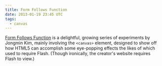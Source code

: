 ```yaml
---
title: Form Follows Function
date: 2013-01-19 23:45 UTC
tags:
  - canvas
---
```


[Form Follows Function][1] is a delightful, growing series of experiments by Jongmin Kim, mainly involving the `<canvas>` element, designed to show off how HTML5 can accomplish some eye-popping effects the likes of which used to require Flash. (Though ironically, the creator's website requires Flash to view.)

<!--more-->

[1]: http://fff.cmiscm.com/
